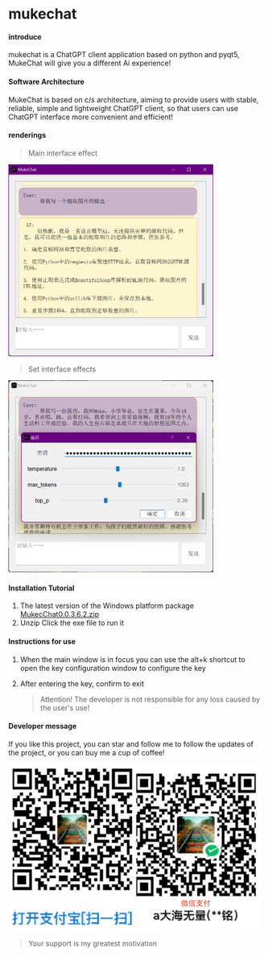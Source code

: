 # mukechat

#### introduce
mukechat is a ChatGPT client application based on python and pyqt5, MukeChat will give you a different Ai experience!

#### Software Architecture
MukeChat is based on c/s architecture, aiming to provide users with stable, reliable, simple and lightweight ChatGPT client, so that users can use ChatGPT interface more convenient and efficient!

#### renderings

> Main interface effect

<img src="https://github.com/mucolee/mukechat/blob/main/image/%E6%95%88%E6%9E%9C%E5%9B%BE.png?raw=true" style="zoom: 45%;" />

> Set interface effects

<img src="https://github.com/mucolee/mukechat/blob/main/image/%E6%95%88%E6%9E%9C2.png?raw=true" alt style="zoom:45%;" />

#### Installation Tutorial

1.  The latest version of the Windows platform package  [MukecChat0.0.3.6.2.zip](https://gitee.com/mukexinni/mukechat/releases/download/MukecChat0.0.3.6.2/MukecChat0.0.3.6.2%20for%20window.zip)
2.  Unzip Click the exe file to run it

#### Instructions for use

1. When the main window is in focus you can use the alt+k shortcut to open the key configuration window to configure the key

2. After entering the key, confirm to exit

   > Attention! The developer is not responsible for any loss caused by the user's use!

   

#### Developer message

If you like this project, you can star and follow me to follow the updates of the project, or you can buy me a cup of coffee!

![](https://github.com/mucolee/mukechat/blob/main/MukecChat0.0.3.6.2/MukeChat/mukechat_file/QR_code.png?raw=true)

> Your support is my greatest motivation
